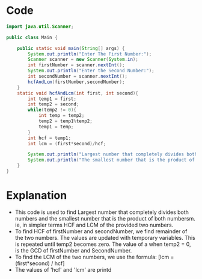 # Code
```java
import java.util.Scanner;

public class Main {

    public static void main(String[] args) {
        System.out.println("Enter The First Number:");
        Scanner scanner = new Scanner(System.in);
        int firstNumber = scanner.nextInt();
        System.out.println("Enter the Second Number:");
        int secondNumber = scanner.nextInt();
        hcfAndLcm(firstNumber,secondNumber);
    }
    static void hcfAndLcm(int first, int second){
        int temp1 = first;
        int temp2 = second;
        while(temp2 != 0){
            int temp = temp2;
            temp2 = temp1%temp2;
            temp1 = temp;
        }
        int hcf = temp1;
        int lcm = (first*second)/hcf;

        System.out.println("Largest number that completely divides both numbers: "+hcf);
        System.out.println("The smallest number that is the product of both numbers: "+lcm);
    }
}

```

# Explanation
- This code is used to find Largest number that completely divides both numbers and the smallest number that is the product of both numbersm. ie, in simpler terms HCF and LCM of the provided two numbers.
- To find HCF of firstNumber and secondNumber, we find remainder of the two numbers. The values are updated with temporary variables. This is repeated until temp2 becomes zero. The value of a when temp2 = 0, is the GCD of firstNumber and SecondNumber.
- To find the LCM of the two numbers, we use the formula: [lcm = (first*second) / hcf]
- The values of 'hcf' and 'lcm' are printd

